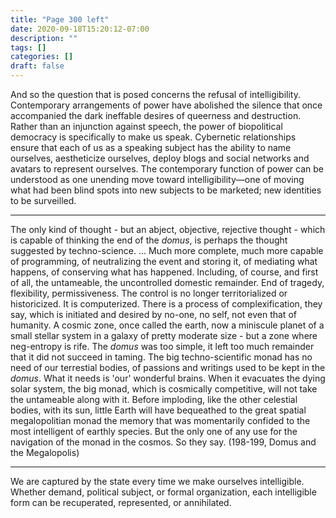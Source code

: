 ```yaml
---
title: "Page 300 left"
date: 2020-09-18T15:20:12-07:00
description: ""
tags: []
categories: []
draft: false
---
```


And so the question that is posed concerns the refusal of intelligibility. Contemporary arrangements of power have abolished the silence that once accompanied the dark ineffable desires of queerness and destruction. Rather than an injunction against speech, the power of biopolitical democracy is specifically to make us speak. Cybernetic relationships ensure that each of us as a speaking subject has the ability to name ourselves, aestheticize ourselves, deploy blogs and social networks and avatars to represent ourselves. The contemporary function of power can be understood as one unending move toward intelligibility—one of moving what had been blind spots into new subjects to be marketed; new identities to be surveilled.

***

The only kind of thought - but an abject, objective, rejective thought - which is capable of thinking the end of the *domus*, is perhaps the thought suggested by techno-science. ... Much more complete, much more capable of programming, of neutralizing the event and storing it, of mediating what happens, of conserving what has happened. Including, of course, and first of all, the untameable, the uncontrolled domestic remainder. End of tragedy, flexibility, permissiveness. The control is no longer territorialized or historicized. It is computerized. There is a process of complexification, they say, which is initiated and desired by no-one, no self, not even that of humanity. A cosmic zone, once called the earth, now a miniscule planet of a small stellar system in a galaxy of pretty moderate size - but a zone where neg-entropy is rife. The *domus* was too simple, it left too much remainder that it did not succeed in taming. The big techno-scientific monad has no need of our terrestial bodies, of passions and writings used to be kept in the *domus*. What it needs is 'our' wonderful brains. When it evacuates the dying solar system, the big monad, which is cosmically competitive, will not take the untameable along with it. Before imploding, like the other celestial bodies, with its sun, little Earth will have bequeathed to the great spatial megalopolitian monad the memory that was momentarily confided to the most intelligent of earthly species. But the only one of any use for the navigation of the monad in the cosmos. So they say. (198-199, Domus and the Megalopolis)

***

We are captured by the state every time we make ourselves intelligible. Whether demand, political subject, or formal organization, each intelligible form can be recuperated, represented, or annihilated.


